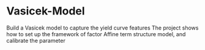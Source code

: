 # Vasicek-Model
Build a Vasicek model to capture the yield curve features
The project shows how to set up the framework of factor Affine term structure model, and calibrate the parameter
